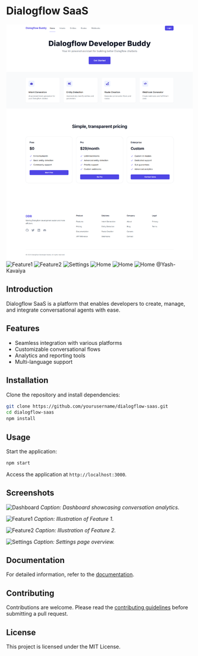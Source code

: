 # Dialogflow SaaS

![Dashboard](./images/home.png)
![Feature1](../images/about.png)
![Feature2](../images/carrer.png)
![Settings](../images/Contact.png)
![Home](../images/Intents.png)
![Home](../images/Routes.png)
![Home](../images/webhooks.png)
@Yash-Kavaiya



## Introduction

Dialogflow SaaS is a platform that enables developers to create, manage, and integrate conversational agents with ease.

## Features

- Seamless integration with various platforms
- Customizable conversational flows
- Analytics and reporting tools
- Multi-language support

## Installation

Clone the repository and install dependencies:

```bash
git clone https://github.com/yourusername/dialogflow-saas.git
cd dialogflow-saas
npm install
```

## Usage

Start the application:

```bash
npm start
```

Access the application at `http://localhost:3000`.

## Screenshots

![Dashboard](./images/dashboard.png)
*Caption: Dashboard showcasing conversation analytics.*

![Feature1](./images/feature1.png)
*Caption: Illustration of Feature 1.*

![Feature2](./images/feature2.png)
*Caption: Illustration of Feature 2.*

![Settings](./images/settings.png)
*Caption: Settings page overview.*

## Documentation

For detailed information, refer to the [documentation](./docs/README.md).

## Contributing

Contributions are welcome. Please read the [contributing guidelines](./CONTRIBUTING.md) before submitting a pull request.

## License

This project is licensed under the MIT License.
